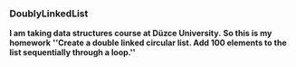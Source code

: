 ### DoublyLinkedList
   **I am taking data structures course at Düzce University.**
   **So this is my homework**
   **''Create a double linked circular list. Add 100 elements to the list sequentially through a loop.''**
